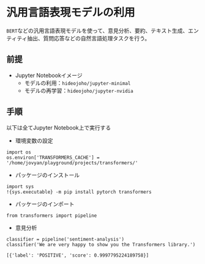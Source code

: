 # 汎用言語表現モデルの利用

`BERT`などの汎用言語表現モデルを使って、意見分析、要約、テキスト生成、エンティティ抽出、質問応答などの自然言語処理タスクを行う。

## 前提

- Jupyter Notebookイメージ
  - モデルの利用：`hideojoho/jupyter-minimal`
  - モデルの再学習：`hideojoho/jupyter-nvidia`

## 手順

以下は全てJupyter Notebook上で実行する

- 環境変数の設定

```
import os
os.environ['TRANSFORMERS_CACHE'] = '/home/jovyan/playground/projects/transformers/'
```

- パッケージのインストール

```
import sys
!{sys.executable} -m pip install pytorch transformers
```

- パッケージのインポート

```
from transformers import pipeline
```

- 意見分析

```
classifier = pipeline('sentiment-analysis')
classifier('We are very happy to show you the Transformers library.')
```
```
[{'label': 'POSITIVE', 'score': 0.9997795224189758}]
```
